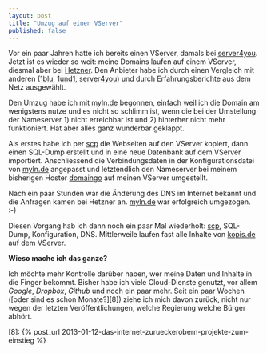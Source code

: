 ```yaml
---
layout: post
title: "Umzug auf einen VServer"
published: false
---
```


Vor ein paar Jahren hatte ich bereits einen VServer, damals bei [server4you][0]. Jetzt ist es wieder so 
weit: meine Domains laufen auf einem VServer, diesmal aber bei [Hetzner][1]. Den Anbieter habe ich durch
einen Vergleich mit anderen ([1blu][2], [1und1][3], [server4you][4]) und durch Erfahrungsberichte aus 
dem Netz ausgewählt.

Den Umzug habe ich mit [myln.de][5] begonnen, einfach weil ich die Domain am wenigstens nutze und es nicht so
schlimm ist, wenn die bei der Umstellung der Nameserver 1) nicht erreichbar ist und 2) hinterher nicht mehr 
funktioniert. Hat aber alles ganz wunderbar geklappt.

Als erstes habe ich per [scp][6] die Webseiten auf den VServer kopiert, dann einen SQL-Dump erstellt und 
in eine neue Datenbank auf dem VServer importiert. Anschliessend die Verbindungsdaten in der Konfigurationsdatei
von [myln.de][5] angepasst und letztendlich den Nameserver bei meinem bisherigen Hoster [domaingo][7] auf meinen
VServer umgestellt.

Nach ein paar Stunden war die Änderung des DNS im Internet bekannt und die Anfragen kamen bei Hetzner an. [myln.de][5] war erfolgreich umgezogen. :-)

Diesen Vorgang hab ich dann noch ein paar Mal wiederholt: [scp][6], SQL-Dump, Konfiguration, DNS. Mittlerweile laufen fast alle Inhalte von [kopis.de][7] auf dem VServer.

**Wieso mache ich das ganze?**

Ich möchte mehr Kontrolle darüber haben, wer meine Daten und Inhalte in die Finger bekommt. Bisher habe ich viele Cloud-Dienste genutzt, vor allem *Google*, *Dropbox*, *Github* und noch ein paar mehr. Seit ein paar Wochen ([oder sind es schon Monate?][8]) ziehe ich mich davon zurück, nicht nur wegen der letzten Veröffentlichungen, welche Regierung welche Bürger abhört.

[0]: http://www.server4you.de/
[1]: http://www.hetzner.de/
[2]: http://www.1blu.de/server/vserver/
[3]: http://hosting.1und1.de/vserver
[4]: http://www.server4you.de/vserver/
[5]: http://myln.de/
[6]: http://de.wikipedia.org/wiki/Secure_Copy
[7]: http://www.kopis.de/
[8]: {% post_url 2013-01-12-das-internet-zurueckerobern-projekte-zum-einstieg %}
